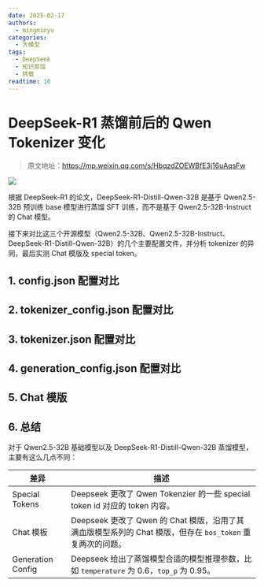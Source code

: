 ```yaml
---
date: 2025-02-17
authors:
  - mingminyu
categories:
  - 大模型
tags:
  - DeepSeek
  - 知识蒸馏
  - 转载
readtime: 10
---
```


# DeepSeek-R1 蒸馏前后的 Qwen Tokenizer 变化

> 原文地址：https://mp.weixin.qq.com/s/HbqzdZOEWBfE3j16uAqsFw

![](https://mingminyu.github.io/webassets/images/20250217-06.png)

根据 DeepSeek-R1 的论文，DeepSeek-R1-Distill-Qwen-32B 是基于 Qwen2.5-32B 预训练 base 模型进行蒸馏 SFT 训练，而不是基于 Qwen2.5-32B-Instruct 的 Chat 模型。

接下来对比这三个开源模型（Qwen2.5-32B、Qwen2.5-32B-Instruct、DeepSeek-R1-Distill-Qwen-32B）的几个主要配置文件，并分析 tokenizer 的异同，最后实测 Chat 模版及 special token。

<!-- more -->

## 1. config.json 配置对比


## 2. tokenizer_config.json 配置对比

## 3. tokenizer.json 配置对比

## 4. generation_config.json 配置对比

## 5. Chat 模版

## 6. 总结

对于 Qwen2.5-32B 基础模型以及 DeepSeek-R1-Distill-Qwen-32B 蒸馏模型，主要有这么几点不同：

| 差异 | 描述 |
| --- | --- |
| Special Tokens | Deepseek 更改了 Qwen Tokenzier 的一些 special token id 对应的 token 内容。|
| Chat 模板 | Deepseek 更改了 Qwen 的 Chat 模版，沿用了其满血版模型系列的 Chat 模版，但存在 `bos_token` 重复两次的问题。|
| Generation Config | Deepseek 给出了蒸馏模型合适的模型推理参数，比如 `temperature` 为 0.6，`top_p` 为 0.95。|
